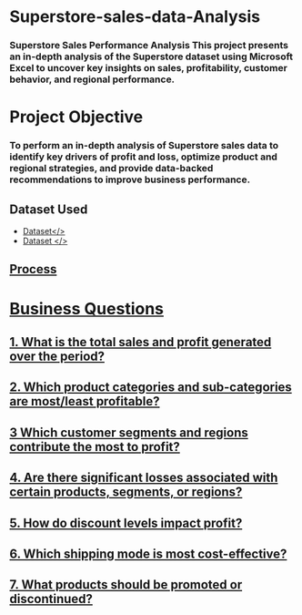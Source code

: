 # Superstore-sales-data-Analysis
### Superstore Sales Performance Analysis This project presents an in-depth analysis of the Superstore dataset using Microsoft Excel to uncover key insights on sales, profitability, customer behavior, and regional performance.

# Project Objective
### To perform an in-depth analysis of Superstore sales data to identify key drivers of profit and loss, optimize product and regional strategies, and provide data-backed recommendations to improve business performance.

## Dataset Used
- <a href="https://docs.google.com/spreadsheets/d/1tdJjSNlFODi74R9I3HUI099kOVR9Gt34/edit?usp=drive_link&ouid=105395049779753279685&rtpof=true&sd=true">Dataset</>
- <a href="https://docs.google.com/spreadsheets/d/1tdJjSNlFODi74R9I3HUI099kOVR9Gt34/edit?usp=drive_link&ouid=105395049779753279685&rtpof=true&sd=true">Dataset </>
## Process
#   Business Questions
## 1.	What is the total sales and profit generated over the period?
## 2.	Which product categories and sub-categories are most/least profitable?
## 3	Which customer segments and regions contribute the most to profit?
## 4.	Are there significant losses associated with certain products, segments, or regions?
## 5.	How do discount levels impact profit?
## 6.	Which shipping mode is most cost-effective?
## 7.	What products should be promoted or discontinued?

